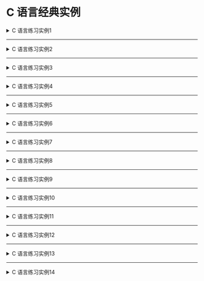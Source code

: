 <!--
  - File Name README.md
  - Version 1.0
  - Author aaron
  - Email wzj020109@163.com
  - Created Time 2022-01-04
-->


# C 语言经典实例

<details>
<summary>C 语言练习实例1</summary>
<a href="/Classics/Instance-001">实例1</a> <br>
<b>题目:</b> 有1、2、3、4个数字，能组成多少个互不相同且无重复数字的三位数？都是多少？ <br>
<b>程序分析:</b> 可填在百位、十位、个位的数字都是1、2、3、4。组成所有的排列后再去 掉不满足条件的排列. <br>
</details>

<hr>

<details>
<summary>C 语言练习实例2</summary>
<a href="/Classics/Instance-002">实例2</a> <br>
<b>题目:</b> 企业发放的奖金根据利润提成。 从键盘输入当月利润I，求应发放奖金总数？ <br>
<b>程序分析:</b> 请利用数轴来分界，定位。注意定义时需把奖金定义成双精度浮点(double)型. <br>
</details>

<hr>

<details>
<summary>C 语言练习实例3</summary>
<a href="/Classics/Instance-003">实例3</a> <br>
<b>题目:</b> 一个整数，它加上100后是一个完全平方数，再加上168又是一个完全平方数，请问该数是多少？ <br>
<b>程序分析:</b> Null <br>
</details>

<hr>

<details>
<summary>C 语言练习实例4</summary>
<a href="/Classics/Instance-004">实例4</a> <br>
<b>题目:</b> 输入某年某月某日，判断这一天是这一年的第几天？ <br>
<b>程序分析:</b> 以3月5日为例，应该先把前两个月的加起来，然后再加上5天即本年的第几天; <br>
</details>

<hr>

<details>
<summary>C 语言练习实例5</summary>
<a href="/Classics/Instance-005">实例5</a> <br>
<b>题目:</b> 输入三个整数x,y,z，请把这三个数由小到大输出; <br>
<b>程序分析:</b> Null <br>
</details>

<hr>

<details>
<summary>C 语言练习实例6</summary>
<a href="/Classics/Instance-006">实例6</a> <br>
<b>题目:</b> 输出九九乘法表 <br>
<b>程序分析:</b> 分行与列考虑，共 9 行 9 列，i 控制行，j 控制列; <br>
</details>

<hr>

<details>
<summary>C 语言练习实例7</summary>
<a href="/Classics/Instance-007">实例7</a> <br>
<b>题目:</b> 输出100以内的所有素数 <br>
<b>程序分析:</b> 利用循环得到100以内的所有数, 利用取摸运算判断是否能被整除 <br>
</details>

<hr>

<details>
<summary>C 语言练习实例8</summary>
<a href="/Classics/Instance-008">实例8</a> <br>
<b>题目:</b> 输出 100 - 999 里的所有水仙花数 <br>
<b>程序分析:</b> 利用for循环控制100-999个数，每个数分解出个位，十位，百位; <br>
</details>

<hr>

<details>
<summary>C 语言练习实例9</summary>
<a href="/Classics/Instance-009">实例9</a> <br>
<b>题目:</b> 输入成绩判断等级, 成绩大于等于90为A, 成绩在89-60为B, 小于60为C <br>
<b>程序分析:</b> 利用条件运算符; <br>
</details>

<hr>

<details>
<summary>C 语言练习实例10</summary>
<a href="/Classics/Instance-010">实例10</a> <br>
<b>题目:</b> 输入一行字符，分别统计出其中英文字母、空格、数字和其它字符的个数; <br>
<b>程序分析:</b> 利用while语句,条件为输入的字符不为'\n'; <br>
</details>

<hr>

<details>
<summary>C 语言练习实例11</summary>
<a href="/Classics/Instance-011">实例11</a> <br>
<b>题目:</b> 求s=a+aa+aaa+aaaa+aa...a的值，其中a是一个数字. <br>
<b>程序分析:</b> 关键是计算出每一项的值; <br>
</details>

<hr>

<details>
<summary>C 语言练习实例12</summary>
<a href="/Classics/Instance-012">实例12</a> <br>
<b>题目:</b> 一球从100米高度自由落下, 每次落地后反跳回原高度的一半; 再落, 下求它在第10次落地时, 共经过多少米? 第10次反弹多高? <br>
<b>程序分析:</b> Null <br>
</details>

<hr>

<details>
<summary>C 语言练习实例13</summary>
<a href="/Classics/Instance-013">实例13</a> <br>
<b>题目:</b> 猴子吃桃问题? <br>
<b>程序分析:</b> Null <br>
</details>

<hr>

<details>
<summary>C 语言练习实例14</summary>
<a href="/Classics/Instance-014">实例14</a> <br>
<b>题目:</b> 猴子吃桃问题? <br>
<b>程序分析:</b> Null <br>
</details>
